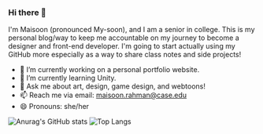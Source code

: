 ### Hi there 👋
I'm Maisoon (pronounced My-soon), and I am a senior in college. This is my personal blog/way to keep me accountable on my journey to become a designer and front-end developer.
I'm going to start actually using my GitHub more especially as a way to share class notes and side projects! 

- 🔭 I’m currently working on a personal portfolio website.
- 🌱 I’m currently learning Unity.
- 💬 Ask me about art, design, game design, and webtoons!
- 📫 Reach me via email: maisoon.rahman@case.edu
- 😄 Pronouns: she/her

![Anurag's GitHub stats](https://github-readme-stats.vercel.app/api?username=maisoonrahman&show_icons=true&theme=synthwave)
![Top Langs](https://github-readme-stats.vercel.app/api/top-langs/?username=maisoonrahman&layout=compact&theme=synthwave)
